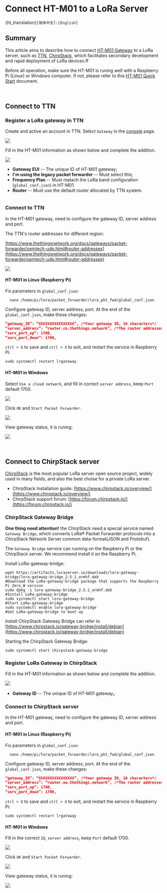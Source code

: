 # Connect HT-M01 to a LoRa Server
{ht_translation}`[简体中文]:[English]`
## Summary

This article aims to describe how to connect [HT-M01 Gateway](https://heltec.org/project/ht-m01) to a LoRa server, such as [TTN](https://www.thethingsnetwork.org/), [ChirpStack](https://www.chirpstack.io/), which facilitates secondary development and rapid deployment of LoRa devices.ff

Before all operation, make sure the HT-M01 is runing well with a Raspberry Pi (Linux) or Windows computer. If not, please refer to this [HT-M01 Quick Start](https://heltec-automation-docs.readthedocs.io/en/latest/gateway/ht-m01/quick_start.html) document.

&nbsp;

## Connect to TTN

### Register a LoRa gateway in TTN

Create and active an account in TTN. Select ```Gateway``` in the [console](https://console.thethingsnetwork.org/) page.

![](img/connect_to_server/01.png)

Fill in the HT-M01 information as shown below and complete the addition.

![](img/connect_to_server/02.png)

- **Gateway EUI** -- The unique ID of HT-M01 gateway;
- **I'm using the legacy packet forwarder** -- Must select this;
- **Frequency Plan** -- Must matach the LoRa band configuration (`global_conf.json`) in HT-M01.
- **Router** -- Must use the default router allocated by TTN system.

``` {Tip} That four points are the key to success connection with TTN.

```

### Connect to TTN

In the HT-M01 gateway, need to configure the gateway ID, server address and port.

The TTN's router addresses for different region:

[https://www.thethingsnetwork.org/docs/gateways/packet-forwarder/semtech-udp.html#router-addresses](https://www.thethingsnetwork.org/docs/gateways/packet-forwarder/semtech-udp.html#router-addresses)

![](img/connect_to_server/08.png)

#### HT-M01 in Linux (Raspberry Pi)

Fix parameters in `global_conf.json`:

```shell
  nano /home/pi/lora/packet_forwarder/lora_pkt_fwd/global_conf.json
```

 Configure gateway ID, server address, port. At the end of the `global_conf.json`, make these changes:


  ```json
  “gateway_ID”: “XXXXXXXXXXXXXXXX”, /*Your gateway ID, 16 characters*/
  “server_address”: “router.cn.thethings.network”, /*The router addresses need matach your region*/
  “serv_port_up”: 1700,
  “serv_port_down”: 1700,
  ```

`ctrl + O` to save and `ctrl + X` to exit, and restart the service in Raspberry Pi:

```shell
sudo systemctl restart lrgateway
```

#### HT-M01 in Windows

Select `Use a cloud network`, and fill in correct `server address`, keep `Port` default 1700.

![](img/connect_to_server/03.png)

Click `OK` and `Start Packet Forwarder`.

![](img/connect_to_server/05.png)

View gateway status, it is runing:

![](img/connect_to_server/04.png)

&nbsp;

## Connect to ChirpStack server

[ChirpStack](https://www.chirpstack.io/) is the most popular LoRa server open source project, widely used in many fields, and also the best choise for a private LoRa server.

- ChirpStack Installation guide: [https://www.chirpstack.io/overview/](https://www.chirpstack.io/overview/)
- ChirpStack support forum: [https://forum.chirpstack.io/](https://forum.chirpstack.io/)

### ChirpStack Gateway Bridge

**One thing need attention!** the ChirpStack need a special service named `Gateway Bridge`, which converts LoRa® Packet Forwarder protocols into a ChirpStack Network Server common data-format(JSON and Protobuf).

The `Gateway Bridge` service can running on the Raspberry Pi or the ChirpStack server. We recommend install it on the Raspberry Pi.

Install LoRa-gateway-bridge:

```shell
wget https://artifacts.loraserver.io/downloads/lora-gateway-bridge/lora-gateway-bridge_2.5.1_armhf.deb
#Download the LoRa-gateway-bridge package that supports the Raspberry Pi Zero_W version
sudo dpkg -i lora-gateway-bridge_2.5.1_armhf.deb
#Install LoRa-gateway-bridge
sudo systemctl start lora-gateway-bridge
#Start LoRa-gateway-bridge
sudo systemctl enable lora-gateway-bridge
#Set LoRa-gateway-bridge to boot up
```

Install ChirpStack Gateway Bridge can refer to [https://www.chirpstack.io/gateway-bridge/install/debian](https://www.chirpstack.io/gateway-bridge/install/debian)

Starting the ChirpStack Gateway Bridge:

```shell
sudo systemctl start chirpstack-gateway-bridge
```

### Register LoRa Gateway in ChirpStack

Fill in the HT-M01 information as shown below and complete the addition.

![](img/connect_to_server/09.png)

- **Gateway ID** -- The unique ID of HT-M01 gateway。

### Connect to ChirpStack server

In the HT-M01 gateway, need to configure the gateway ID, server address and port.

#### HT-M01 in Linux (Raspberry Pi)

Fix parameters in `global_conf.json`:

```shell
  nano /home/pi/lora/packet_forwarder/lora_pkt_fwd/global_conf.json
```

 Configure gateway ID, server address, port. At the end of the `global_conf.json`, make these changes:


  ```json
  “gateway_ID”: “XXXXXXXXXXXXXXXX”, /*Your gateway ID, 16 characters*/
  “server_address”: “router.eu.thethings.network”, /*The router addresses need matach your region*/
  “serv_port_up”: 1700,
  “serv_port_down”: 1700,
  ```

`ctrl + O` to save and `ctrl + X` to exit, and restart the service in Raspberry Pi:

```shell
sudo systemctl restart lrgateway
```

#### HT-M01 in Windows

Fill in the correct `ID`, `server address`, keep `Port` default 1700.

![](img/connect_to_server/07.png)

Click `OK` and `Start Packet Forwarder`.

![](img/connect_to_server/05.png)

View gateway status, it is runing:

![](img/connect_to_server/06.png)
